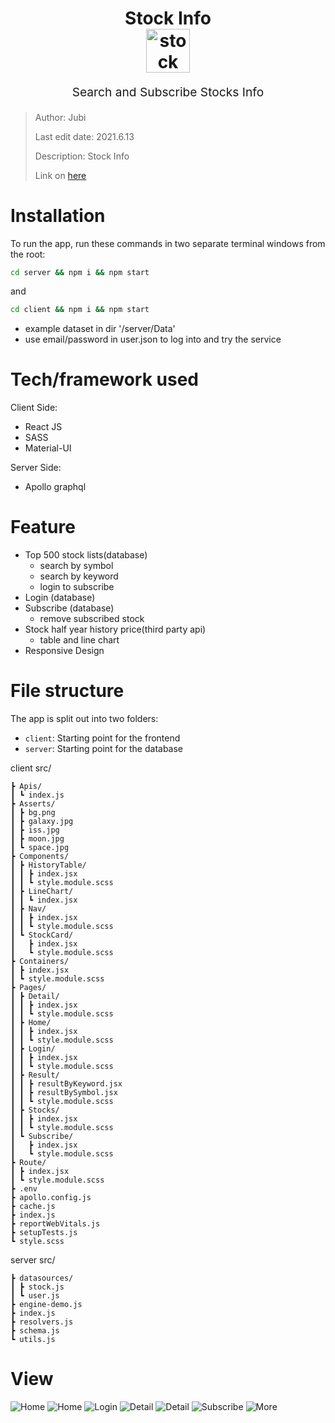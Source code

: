 <h1 align="center">
  Stock Info
  <br>
  <img src="https://img.onl/9T2MYo" alt="stock info logo" title="Stock Info logo" width="70">
  <br>
</h1>
<p align="center" style="font-size: 1.2rem;">Search and Subscribe Stocks Info </p>

> Author: Jubi
> 
> Last edit date: 2021.6.13
>
> Description: Stock Info
>
> Link on [here](https://stock-info-six.vercel.app/)

# Installation

To run the app, run these commands in two separate terminal windows from the root:

```bash
cd server && npm i && npm start
```

and

```bash
cd client && npm i && npm start
```

* example dataset in dir '/server/Data'
* use email/password in user.json to log into and try the service
  

# Tech/framework used
Client Side:
* React JS
* SASS
* Material-UI

Server Side:
* Apollo graphql
  

# Feature

- Top 500 stock lists(database)
    * search by symbol
    * search by keyword
    * login to subscribe
- Login (database)
- Subscribe (database) 
  * remove subscribed stock
- Stock half year history price(third party api)
  * table and line chart
- Responsive  Design


# File structure
The app is split out into two folders:
- `client`: Starting point for the frontend
- `server`: Starting point for the database
  
client
src/
```
┣ Apis/
┃ ┗ index.js
┣ Asserts/
┃ ┣ bg.png
┃ ┣ galaxy.jpg
┃ ┣ iss.jpg
┃ ┣ moon.jpg
┃ ┗ space.jpg
┣ Components/
┃ ┣ HistoryTable/
┃ ┃ ┣ index.jsx
┃ ┃ ┗ style.module.scss
┃ ┣ LineChart/
┃ ┃ ┗ index.jsx
┃ ┣ Nav/
┃ ┃ ┣ index.jsx
┃ ┃ ┗ style.module.scss
┃ ┗ StockCard/
┃   ┣ index.jsx
┃   ┗ style.module.scss
┣ Containers/
┃ ┣ index.jsx
┃ ┗ style.module.scss
┣ Pages/
┃ ┣ Detail/
┃ ┃ ┣ index.jsx
┃ ┃ ┗ style.module.scss
┃ ┣ Home/
┃ ┃ ┣ index.jsx
┃ ┃ ┗ style.module.scss
┃ ┣ Login/
┃ ┃ ┣ index.jsx
┃ ┃ ┗ style.module.scss
┃ ┣ Result/
┃ ┃ ┣ resultByKeyword.jsx
┃ ┃ ┣ resultBySymbol.jsx
┃ ┃ ┗ style.module.scss
┃ ┣ Stocks/
┃ ┃ ┣ index.jsx
┃ ┃ ┗ style.module.scss
┃ ┗ Subscribe/
┃   ┣ index.jsx
┃   ┗ style.module.scss
┣ Route/
┃ ┣ index.jsx
┃ ┗ style.module.scss
┣ .env
┣ apollo.config.js
┣ cache.js
┣ index.js
┣ reportWebVitals.js
┣ setupTests.js
┗ style.scss
```


server
src/
```
┣ datasources/
┃ ┣ stock.js
┃ ┗ user.js
┣ engine-demo.js
┣ index.js
┣ resolvers.js
┣ schema.js
┗ utils.js
```

# View
![Home](https://imgur.com/JsvifII.jpg)
![Home](https://imgur.com/z5qaYMw.jpg)
![Login](https://imgur.com/KVLuLss.jpg)
![Detail](https://imgur.com/l6kJp8M.jpg)
![Detail](https://imgur.com/aPBbfcA.jpg)
![Subscribe](https://imgur.com/vcFnshi.jpg)
![More](https://imgur.com/9wQej0T.jpg)
